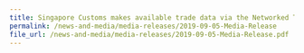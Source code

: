 ```yaml
---
title: Singapore Customs makes available trade data via the Networked Trade Platform to augment trade finance compliance efforts against money laundering andterrorism financing
permalink: /news-and-media/media-releases/2019-09-05-Media-Release
file_url: /news-and-media/media-releases/2019-09-05-Media-Release.pdf
---
```

